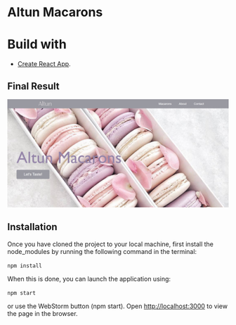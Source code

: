 # Altun Macarons

# Build with
* [Create React App](https://github.com/facebook/create-react-app).

## Final Result
![Screenshot eindresultaat](src/assets/screenshot.png)

## Installation
Once you have cloned the project to your local machine, first install the node_modules
by running the following command in the terminal:

`npm install`

When this is done, you can launch the application using:

`npm start`

or use the WebStorm button (npm start). Open [http://localhost:3000](http://localhost:3000) to
view the page in the browser. 

